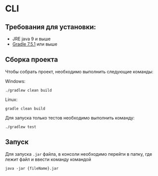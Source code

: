 # CLI


## Требования для установки:

- JRE java 9 и выше
- [Gradle 7.5.1](https://docs.gradle.org/current/userguide/installation.html#installation) или выше

## Сборка проекта

Чтобы собрать проект, необходимо выполнить следующие команды:

Windows:

```shell
./gradlew clean build
```

Linux:
```shell
gradle clean build
```

Для запуска только тестов необходимо выполнить команду:

```shell
./gradlew test
```

## Запуск
Для запуска `.jar` файла, в консоли необходимо перейти в папку, где лежит файл и ввести команду командой
```shell
java -jar {fileName}.jar
```
